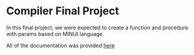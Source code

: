 # Compiler Final Project

In this final project, we were expected to create a function and procedure with params based on MINUI language.

All of the documentation was provided [here](https://drive.google.com/open?id=0B16eqgjQH9s5Rnp1VFRnVXhEYzg)